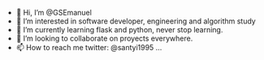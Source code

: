 - 👋 Hi, I’m @GSEmanuel
- 👀 I’m interested in software developer, engineering and algorithm study
- 🌱 I’m currently learning flask and python, never stop learning.
- 💞️ I’m looking to collaborate on proyects everywhere.
- 📫 How to reach me 
     twitter: @santyi1995  ...

<!---
GSEmanuel/GSEmanuel is a ✨ special ✨ repository because its `README.md` (this file) appears on your GitHub profile.
You can click the Preview link to take a look at your changes.
--->
